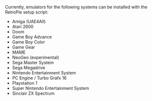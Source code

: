 Currently, emulators for the following systems can be installed with the RetroPie setup script:

* Amiga (UAE4All)
* Atari 2600
* Doom
* Game Boy Advance
* Game Boy Color
* Game Gear
* MAME
* NeoGeo (experimental)
* Sega Master System
* Sega Megadrive
* Nintendo Entertainment System
* PC Engine / Turbo Grafx 16
* Playstation 1
* Super Nintendo Entertainment System
* Sinclair ZX Spectrum
